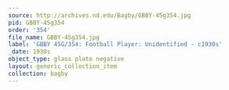 ```yaml
---
source: http://archives.nd.edu/Bagby/GBBY-45g354.jpg
pid: GBBY-45g354
order: '354'
file_name: GBBY-45g354.jpg
label: 'GBBY 45G/354: Football Player: Unidentified - c1930s'
_date: 1930s
object_type: glass plate negative
layout: generic_collection_item
collection: bagby
---
```

